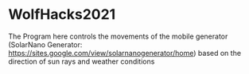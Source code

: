 # WolfHacks2021
The Program here controls the movements of the mobile generator (SolarNano Generator: https://sites.google.com/view/solarnanogenerator/home) based on the direction of sun rays and weather conditions
